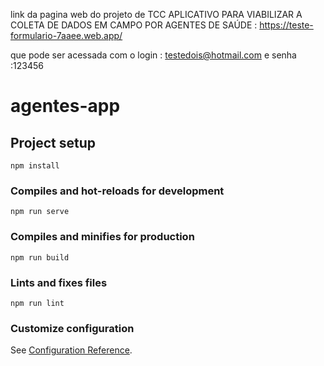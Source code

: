 link da pagina web do projeto de TCC APLICATIVO PARA VIABILIZAR A COLETA DE DADOS EM CAMPO POR AGENTES DE SAÚDE : https://teste-formulario-7aaee.web.app/

que pode ser acessada com o login : testedois@hotmail.com e senha :123456

# agentes-app

## Project setup
```
npm install
```

### Compiles and hot-reloads for development
```
npm run serve
```

### Compiles and minifies for production
```
npm run build
```

### Lints and fixes files
```
npm run lint
```

### Customize configuration
See [Configuration Reference](https://cli.vuejs.org/config/).
